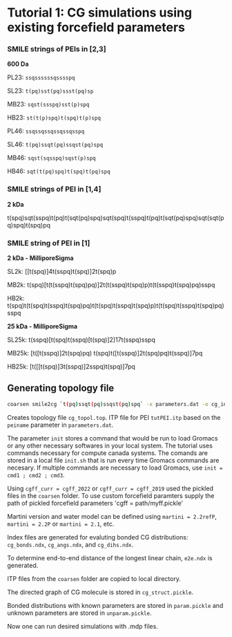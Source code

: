 # Tutorial 1: CG simulations using existing forcefield parameters

### SMILE strings of PEIs in [2,3]
**600 Da**

PL23: `ssqssssssqsssspq`

SL23: `t(pq)sst(pq)ssst(pq)sp`

MB23: `sqst(ssspq)sst(p)spq`

HB23: `st(t(p)spq)t(spq)t(p)spq`

PL46: `ssqssqssqssqssqsspq`

SL46: `t(pq)ssqt(pq)ssqst(pq)spq`

MB46: `sqst(sqsspq)sqst(p)spq`

HB46: `sqt(t(pq)spq)t(spq)t(pq)spq`

### SMILE strings of PEI in [1,4]

**2 kDa**

t(spq)sqt(sspq)t(pq)t(sqt(pq)spq)sqt(spq)t(sspq)t(pq)t(sqt(pq)spq)sqt(sqt(pq)spq)t(spq)pq

### SMILE string of PEI in [1]

**2 kDa - MilliporeSigma**

SL2k: [[t(spq)]4t(sspq)t(spq)]2t(spq)p

MB2k: t(spq)[t(t(sspq)t(spq)pq)]2t(t(sspq)t(spq)p)t(t(sspq)t(spq)pq)sspq

HB2k: t(spq)t(t(spq)t(sspq)t(spq)pq)t(t(spq)t(sspq)t(spq)p)t(t(spq)t(sspq)t(spq)pq)sspq

**25 kDa - MilliporeSigma**

SL25k: t(sspq)[t(spq)t(sspq)[t(spq)]2]17t(sspq)sspq

MB25k: [t([t(sspq)]2t(spq)pq) t(spq)t([t(sspq)]2t(spq)pq)t(sspq)]7pq

HB25k: [t([[t(spq)]3t(sspq)]2sspq)t(spq)]7pq

## Generating topology file

```bash
coarsen smile2cg `t(pq)ssqt(pq)ssqst(pq)spq` -x parameters.dat -o cg_ini.gro -p cg_topol.top
```

Creates topology file `cg_topol.top`. ITP file for PEI `tutPEI.itp` based on the `peiname` parameter in `parameters.dat`.

The parameter `init` stores a command that would be run to load Gromacs or any other necessary softwares in your local system. The tutorial uses commands necessary for compute canada systems. 
The comands are stored in a local file `init.sh` that is run every time Gromacs commands are necesary.
If multiple commands are necessary to load Gromacs, use `init = cmd1 ; cmd2 ; cmd3`.


Using `cgff_curr = cgff_2022` or `cgff_curr = cgff_2019` used the pickled files in the `coarsen` folder. To use custom forcefield paramters supply the path of pickled forcefield parameters 'cgff = path/myff.pickle' 

Martini version and water model can be defined using `martini = 2.2refP`, `martini = 2.2P` or `martini = 2.1`, etc.

Index files are generated for evaluting bonded CG distributions: `cg_bonds.ndx`, `cg_angs.ndx`, and `cg_dihs.ndx`.

To determine end-to-end distance of the longest linear chain, `e2e.ndx` is generated.

ITP files from the `coarsen` folder are copied to local directory.

The directed graph of CG molecule is stored in `cg_struct.pickle`.

Bonded distributions with known parameters are stored in `param.pickle` and unknown parameters are stored in `unparam.pickle`.

Now one can run desired simulations with .mdp files.
